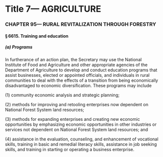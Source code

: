 
# Title 7— AGRICULTURE
### CHAPTER 95— RURAL REVITALIZATION THROUGH FORESTRY
#### § 6615. Training and education
##### (a) Programs

In furtherance of an action plan, the Secretary may use the National Institute of Food and Agriculture and other appropriate agencies of the Department of Agriculture to develop and conduct education programs that assist businesses, elected or appointed officials, and individuals in rural communities to deal with the effects of a transition from being economically disadvantaged to economic diversification. These programs may include

(1) community economic analysis and strategic planning;

(2) methods for improving and retooling enterprises now dependent on National Forest System land resources;

(3) methods for expanding enterprises and creating new economic opportunities by emphasizing economic opportunities in other industries or services not dependent on National Forest System land resources; and

(4) assistance in the evaluation, counseling, and enhancement of vocational skills, training in basic and remedial literacy skills, assistance in job seeking skills, and training in starting or operating a business enterprise.

